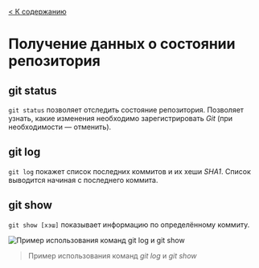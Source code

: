 [< К содержанию](readme.md)

# Получение данных о состоянии репозитория

## git status
`git status` позволяет отследить состояние репозитория. Позволяет узнать, какие изменения необходимо зарегистрировать *Git* (при необходимости — отменить).

## git log
`git log` покажет список последних коммитов и их хеши *SHA1*. Список выводится начиная с последнего коммита.

## git show
`git show [хэш]` показывает информацию по определённому коммиту.

![Пример использования команд *git log* и *git show*](https://lms.skillfactory.ru/assets/courseware/v1/70b08bb40326c88141e5e9f4931445a1/asset-v1:SkillFactory+PHPDEV+2021+type@asset+block/PHP.5.6.4.png "Пример использования команд *git log* и *git show*")
>Пример использования команд *git log* и *git show*